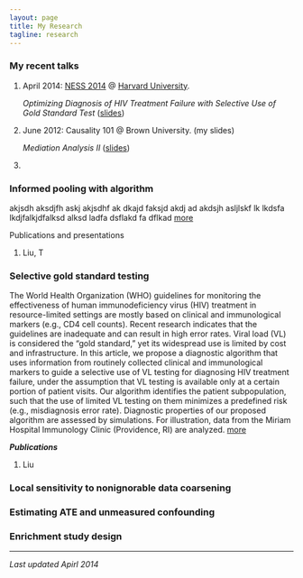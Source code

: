 ```yaml
---
layout: page
title: My Research 
tagline: research 
---
```


### My recent talks 

1. April 2014: [NESS 2014](http://www.hsph.harvard.edu/ness2014/) @ [Harvard University](http://www.harvard.edu).    

   *Optimizing Diagnosis of HIV Treatment Failure with Selective Use of Gold Standard Test* ([slides](assets/my_talks/ness_harvard.pdf)) 

2. June 2012: Causality 101 @ Brown University. (my slides)

   *Mediation Analysis II* ([slides](foo))

3. 

### Informed pooling with algorithm 


akjsdh aksdjfh askj akjsdhf ak dkajd faksjd akdj ad akdsjh asljlskf lk lkdsfa lkdjfalkjdfalksd  alksd ladfa dsflakd fa dflkad 
[more](assests)

Publications and presentations 

1. Liu, T

### Selective gold standard testing 

The World Health Organization (WHO) guidelines for monitoring the effectiveness of human immunodeficiency virus (HIV) treatment in resource-limited settings are mostly based on clinical and immunological markers (e.g., CD4 cell counts). Recent research indicates that the guidelines are inadequate and can result in high error rates. Viral load (VL) is considered the “gold standard,” yet its widespread use is limited by cost and infrastructure. In this article, we propose a diagnostic algorithm that uses information from routinely collected clinical and immunological markers to guide a selective use of VL testing for diagnosing HIV treatment failure, under the assumption that VL testing is available only at a certain portion of patient visits. Our algorithm identifies the patient subpopulation, such that the use of limited VL testing on them minimizes a predefined risk (e.g., misdiagnosis error rate). Diagnostic properties of our proposed algorithm are assessed by simulations. For illustration, data from the Miriam Hospital Immunology Clinic (Providence, RI) are analyzed. [more](assets)

***Publications***

1. Liu

### Local sensitivity to nonignorable data coarsening

### Estimating ATE and unmeasured confounding

### Enrichment study design 

--- 
*Last updated Apirl 2014*